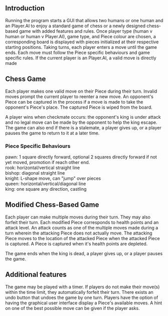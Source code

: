 ## Introduction
Running the program starts a GUI that allows two humans or one human and an Player.AI to enjoy a standard game of chess or a
newly designed chess-based game with added features and rules. Once player type (human v human or human v Player.AI), game
type, and Piece colour are chosen, a corresponding board is displayed with pieces initialized at their respective
starting positions. Taking turns, each player enters a move until the game ends. Each move must follow the Piece
specific behaviours and game specific rules. If the current player is an Player.AI, a valid move is directly made

## Chess Game

Each player makes one valid move on their Piece during their turn. Invalid moves prompt the current player to reenter a
new move. An opponent's Piece can be captured in the process if a move is made to take the opponent's Piece's place. The
captured Piece is wiped from the board.

A player wins when checkmate occurs: the opponent's king is under attack and no legal move can be made by the opponent
to help the king escape. The game can also end if there is a stalemate, a player gives up, or a player pauses the game
to return to it at a later time.

### Piece Specific Behaviours
pawn: 1 square directly forward, optional 2 squares directly forward if not yet moved, promotion if reach other end.  
rook: horizontal/vertical straight line  
bishop: diagonal straight line  
knight: L-shape move, can "jump" over pieces  
queen: horizontal/vertical/diagonal line  
king: one square any direction, castling

## Modified Chess-Based Game
Each player can make multiple moves during their turn. They may also forfeit their turn. Each modified Piece corresponds
to health points and an attack level. An attack counts as one of the multiple moves made during a turn wherein the
attacking Piece does not actually move. The attacking Piece moves to the location of the attacked Piece when the
attacked Piece is captured. A Piece is captured when it's health points are depleted.

The game ends when the king is dead, a player gives up, or a player pauses the game.

## Additional features
The game may be played with a timer. If players do not make their move(s) within the time limit, they automatically
forfeit their turn. There exists an undo button that undoes the game by one turn. Players have the option of having the
graphical user interface display a Piece's available moves. A hint on one of the best possible move can be given if the
player asks.